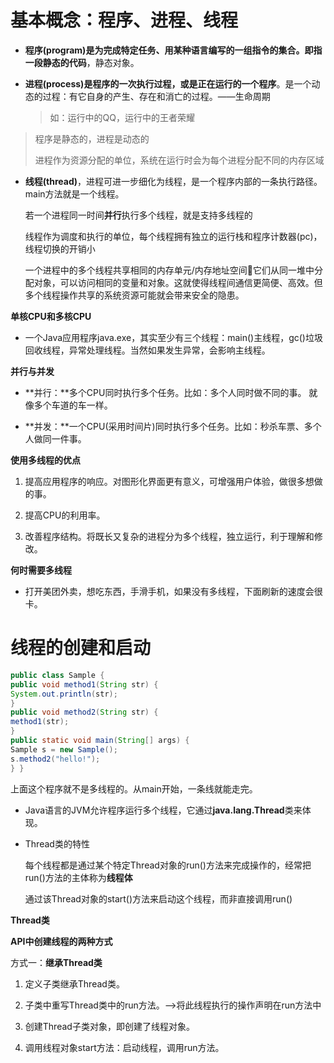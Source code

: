 # 基本概念：程序、进程、线程

- **程序(program)**是为完成特定任务、用某种语言编写的一组指令的集合。即指**一段静态的代码**，静态对象。

- **进程(process)**是程序的一次执行过程，或是**正在运行的一个程序**。是一个动态的过程：有它自身的产生、存在和消亡的过程。——生命周期

  > 如：运行中的QQ，运行中的王者荣耀
>
  > 程序是静态的，进程是动态的
>
  > 进程作为资源分配的单位，系统在运行时会为每个进程分配不同的内存区域

- **线程(thread)**，进程可进一步细化为线程，是一个程序内部的一条执行路径。main方法就是一个线程。

  若一个进程同一时间**并行**执行多个线程，就是支持多线程的

  线程作为调度和执行的单位，每个线程拥有独立的运行栈和程序计数器(pc)，线程切换的开销小 

  一个进程中的多个线程共享相同的内存单元/内存地址空间它们从同一堆中分配对象，可以访问相同的变量和对象。这就使得线程间通信更简便、高效。但多个线程操作共享的系统资源可能就会带来安全的隐患。

**单核CPU和多核CPU**

- 一个Java应用程序java.exe，其实至少有三个线程：main()主线程，gc()垃圾回收线程，异常处理线程。当然如果发生异常，会影响主线程。

**并行与并发**

- **并行：**多个CPU同时执行多个任务。比如：多个人同时做不同的事。 就像多个车道的车一样。

- **并发：**一个CPU(采用时间片)同时执行多个任务。比如：秒杀车票、多个人做同一件事。

**使用多线程的优点**

1. 提高应用程序的响应。对图形化界面更有意义，可增强用户体验，做很多想做的事。

2. 提高CPU的利用率。

3. 改善程序结构。将既长又复杂的进程分为多个线程，独立运行，利于理解和修改。

**何时需要多线程**

- 打开美团外卖，想吃东西，手滑手机，如果没有多线程，下面刷新的速度会很卡。

# 线程的创建和启动

```java
public class Sample {
public void method1(String str) {
System.out.println(str);
}
public void method2(String str) {
method1(str);
}
public static void main(String[] args) {
Sample s = new Sample();
s.method2("hello!");
} }
```

上面这个程序就不是多线程的。从main开始，一条线就能走完。



- Java语言的JVM允许程序运行多个线程，它通过**java.lang.Thread**类来体现。 

- Thread类的特性

  每个线程都是通过某个特定Thread对象的run()方法来完成操作的，经常把run()方法的主体称为**线程体**

  通过该Thread对象的start()方法来启动这个线程，而非直接调用run()

**Thread类**

**API中创建线程的两种方式**

方式一：**继承Thread类**

1) 定义子类继承Thread类。

2) 子类中重写Thread类中的run方法。-->将此线程执行的操作声明在run方法中

3) 创建Thread子类对象，即创建了线程对象。

4) 调用线程对象start方法：启动线程，调用run方法。

